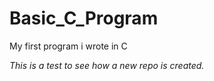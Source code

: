 # Basic_C_Program
 My first program i wrote in C

 *This is a test to see how a new repo is created.*
